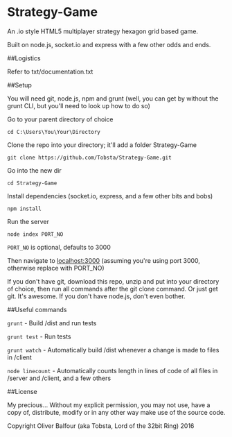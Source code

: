 # Strategy-Game

An .io style HTML5 multiplayer strategy hexagon grid based game.

Built on node.js, socket.io and express with a few other odds and ends.

##Logistics

Refer to txt/documentation.txt

##Setup

You will need git, node.js, npm and grunt (well, you can get by without the grunt CLI, but you'll need to look up how to do so)

Go to your parent directory of choice

`cd C:\Users\You\Your\Directory`

Clone the repo into your directory; it'll add a folder Strategy-Game

`git clone https://github.com/Tobsta/Strategy-Game.git`

Go into the new dir

`cd Strategy-Game`

Install dependencies (socket.io, express, and a few other bits and bobs)

`npm install`

Run the server

`node index PORT_NO`

`PORT_NO` is optional, defaults to 3000

Then navigate to [localhost:3000](http://localhost:3000) (assuming you're using port 3000, otherwise replace with PORT_NO)

If you don't have git, download this repo, unzip and put into your directory of choice, then run all commands after the git clone command. Or just get git. It's awesome. If you don't have node.js, don't even bother.

##Useful commands

`grunt` - Build /dist and run tests

`grunt test` - Run tests

`grunt watch` - Automatically build /dist whenever a change is made to files in /client

`node linecount` - Automatically counts length in lines of code of all files in /server and /client, and a few others

##License

My precious... Without my explicit permission, you may not use, have a copy of, distribute, modify or in any other way make use of the source code.

Copyright Oliver Balfour (aka Tobsta, Lord of the 32bit Ring) 2016
